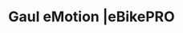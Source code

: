 ---
title: "Gaul eMotion |eBikePRO"
url: /bad-neustadt-an-der-saale/gaul-emotion-ebikepro/
shop: Fahrrad
---